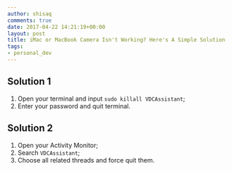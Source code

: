 ```yaml
---
author: shisaq
comments: true
date: 2017-04-22 14:21:19+00:00
layout: post
title: iMac or MacBook Camera Isn't Working? Here's A Simple Solution
tags:
- personal_dev
---
```




## Solution 1

1. Open your terminal and input `sudo killall VDCAssistant`;
2. Enter your password and quit terminal.

## Solution 2

1. Open your Activity Monitor;
2. Search `VDCAssistant`;
3. Choose all related threads and force quit them.
